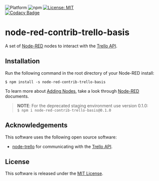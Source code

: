 ![Platform](https://img.shields.io/badge/Platform-Node--RED-%238e0000.svg) ![npm](https://img.shields.io/badge/npm-v6.9.0-blue.svg) [![License: MIT](https://img.shields.io/badge/License-MIT-yellow.svg)](https://opensource.org/licenses/MIT)  
[![Codacy Badge](https://api.codacy.com/project/badge/Grade/4bf2afde7d4043bd8523fd70d6d7b1fd)](https://www.codacy.com/app/eternity1984/node-red-contrib-trello-basis?utm_source=github.com&amp;utm_medium=referral&amp;utm_content=eternity1984/node-red-contrib-trello-basis&amp;utm_campaign=Badge_Grade)

# node-red-contrib-trello-basis
A set of [Node-RED](http://www.nodered.org/) nodes to interact with the [Trello API](https://developers.trello.com/).

## Installation
Run the following command in the root directory of your Node-RED install:
```shell
$ npm install -s node-red-contrib-trello-basis
```

To learn more about [Adding Nodes](https://nodered.org/docs/getting-started/adding-nodes), take a look through [Node-RED](http://www.nodered.org/) documents.

> **NOTE**: For the deprecated staging environment use version 0.1.0:  
> `$ npm i node-red-contrib-trello-basis@0.1.0`

## Acknowledgements
This software uses the following open source software:
-   [node-trello](https://github.com/adunkman/node-trello) for communicating with the [Trello API](https://developers.trello.com/).

## License
This software is released under the [MIT License](http://opensource.org/licenses/mit-license.php).